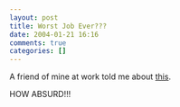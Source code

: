 ```yaml
---
layout: post
title: Worst Job Ever???
date: 2004-01-21 16:16
comments: true
categories: []
---
```

A friend of mine at work told me about <a href="http://ask.slashdot.org/comments.pl?sid=93735&cid=8045786">this</a>.

HOW ABSURD!!!
